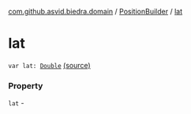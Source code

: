 [com.github.asvid.biedra.domain](../index.md) / [PositionBuilder](index.md) / [lat](./lat.md)

# lat

`var lat: `[`Double`](https://kotlinlang.org/api/latest/jvm/stdlib/kotlin/-double/index.html) [(source)](https://github.com/asvid/GdzieTaBiedra/tree/master/domain/src/main/java/com/github/asvid/biedra/domain/Position.kt#L27)

### Property

`lat` - 